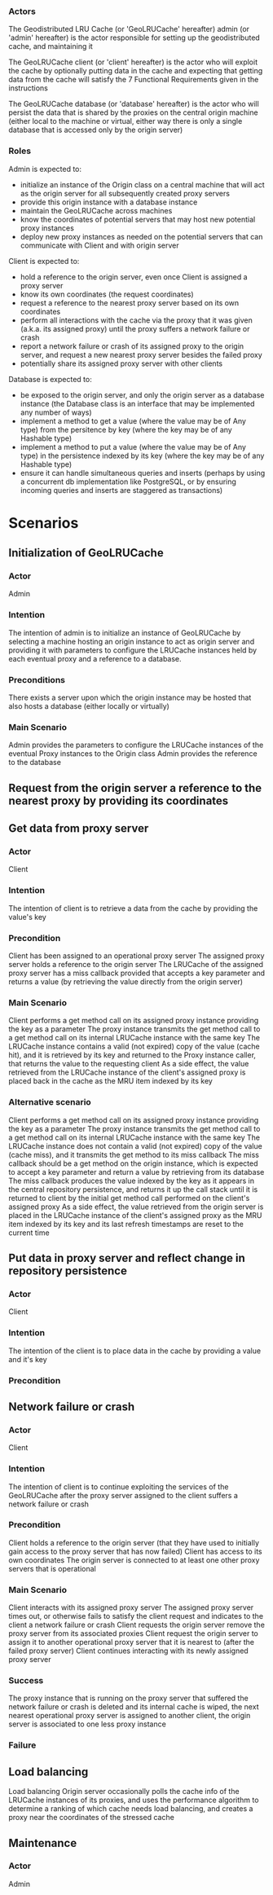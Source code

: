 ### Actors
The Geodistributed LRU Cache (or 'GeoLRUCache' hereafter) admin (or 'admin' hereafter) is the actor responsible for setting up the geodistributed cache, and maintaining it

The GeoLRUCache client (or 'client' hereafter) is the actor who will exploit the cache by optionally putting data in the cache and expecting that getting data from the cache will satisfy the 7 Functional Requirements given in the instructions

The GeoLRUCache database (or 'database' hereafter) is the actor who will persist the data that is shared by the proxies on the central origin machine (either local to the machine or virtual, either way there is only a single database that is accessed only by the origin server)

### Roles
Admin is expected to:
- initialize an instance of the Origin class on a central machine that will act as the origin server for all subsequently created proxy servers
- provide this origin instance with a database instance
- maintain the GeoLRUCache across machines
- know the coordinates of potential servers that may host new potential proxy instances
- deploy new proxy instances as needed on the potential servers that can communicate with Client and with origin server

Client is expected to:
- hold a reference to the origin server, even once Client is assigned a proxy server
- know its own coordinates (the request coordinates)
- request a reference to the nearest proxy server based on its own coordinates
- perform all interactions with the cache via the proxy that it was given (a.k.a. its assigned proxy) until the proxy suffers a network failure or crash
- report a network failure or crash of its assigned proxy to the origin server, and request a new nearest proxy server besides the failed proxy
- potentially share its assigned proxy server with other clients

Database is expected to:
- be exposed to the origin server, and only the origin server as a database instance (the Database class is an interface that may be implemented any number of ways)
- implement a method to get a value (where the value may be of Any type) from the persitence by key (where the key may be of any Hashable type)
- implement a method to put a value (where the value may be of Any type) in the persistence indexed by its key (where the key may be of any Hashable type)
- ensure it can handle simultaneous queries and inserts (perhaps by using a concurrent db implementation like PostgreSQL, or by ensuring incoming queries and inserts are staggered as transactions)

# Scenarios

## Initialization of GeoLRUCache
### Actor
Admin
### Intention
The intention of admin is to initialize an instance of GeoLRUCache by selecting a machine hosting an origin instance to act as origin server and providing it with parameters to configure the LRUCache instances held by each eventual proxy and a reference to a database.

### Preconditions
There exists a server upon which the origin instance may be hosted that also hosts a database (either locally or virtually)

### Main Scenario
Admin provides the parameters to configure the LRUCache instances of the eventual Proxy instances to the Origin class
Admin provides the reference to the database 


## Request from the origin server a reference to the nearest proxy by providing its coordinates


## Get data from proxy server 
### Actor
Client

### Intention
The intention of client is to retrieve a data from the cache by providing the value's key

### Precondition
Client has been assigned to an operational proxy server
The assigned proxy server holds a reference to the origin server
The LRUCache of the assigned proxy server has a miss callback provided that accepts a key parameter and returns a value (by retrieving the value directly from the origin server)

### Main Scenario
Client performs a get method call on its assigned proxy instance providing the key as a parameter
The proxy instance transmits the get method call to a get method call on its  internal LRUCache instance with the same key
The LRUCache instance contains a valid (not expired) copy of the value (cache hit), and it is retrieved by its key and returned to the Proxy instance caller, that returns the value to the requesting client
 As a side effect, the value retrieved from the LRUCache instance of the client's assigned proxy is placed back in the cache as the MRU item indexed by its key

### Alternative scenario
Client performs a get method call on its assigned proxy instance providing the key as a parameter
The proxy instance transmits the get method call to a get method call on its  internal LRUCache instance with the same key
The LRUCache instance does not contain a valid (not expired) copy of the value (cache miss), and it transmits the get method to its miss callback
The miss callback should be a get method on the origin instance, which is expected to accept a key parameter and return a value by retrieving from its database
The miss callback produces the value indexed by the key as it appears in the central repository persistence, and returns it up the call stack until it is returned to client by the initial get method call performed on the client's assigned proxy
As a side effect, the value retrieved from the origin server is placed in the LRUCache instance of the client's assigned proxy as the MRU item indexed by its key and its last refresh timestamps are reset to the current time

## Put data in proxy server and reflect change in repository persistence
### Actor
Client

### Intention
The intention of the client is to place data in the cache by providing a value and it's key

### Precondition


## Network failure or crash
### Actor
Client

### Intention
The intention of client is to continue exploiting the services of the GeoLRUCache after the proxy server assigned to the client suffers a network failure or crash 

### Precondition
Client holds a reference to the origin server (that they have used to initially gain access to the proxy server that has now failed)
Client has access to its own coordinates
The origin server is connected to at least one other proxy servers that is operational

### Main Scenario
Client interacts with its assigned proxy server
The assigned proxy server times out, or otherwise fails to satisfy the client request and indicates to the client a network failure or crash
Client requests the origin server remove the proxy server from its associated proxies
Client request the origin server to assign it to another operational proxy server that it is nearest to (after the failed proxy server)
Client continues interacting with its newly assigned proxy server

### Success
The proxy instance that is running on the proxy server that suffered the network failure or crash is deleted and its internal cache is wiped, the next nearest operational proxy server is assigned to another client, the origin server is associated to one less proxy instance

### Failure


## Load balancing
Load balancing
Origin server occasionally polls the cache info of the LRUCache instances of its proxies, and uses the performance algorithm to determine a ranking of which cache needs load balancing, and creates a proxy near the coordinates of the stressed cache

## Maintenance
### Actor
Admin
